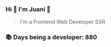 ### Hi 👋 I&#39;m Juani 🦁

> I&#39;m a Frontend Web Developer SSR

### 📚 Days being a developer: 880
